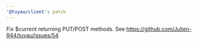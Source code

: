 ```yaml
---
'@tuyau/client': patch
---
```


Fix $current returning PUT/POST methods. See https://github.com/Julien-R44/tuyau/issues/54

